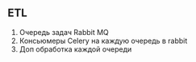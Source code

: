 ## ETL

1. Очередь задач Rabbit MQ
2. Консьюмеры Celery на каждую очередь в rabbit
3. Доп обработка каждой очереди
